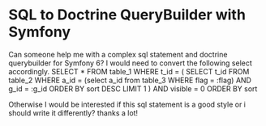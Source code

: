 
# SQL to Doctrine QueryBuilder with Symfony

Can someone help me with a complex sql statement and doctrine querybuilder for Symfony 6? I would need to convert the following select accordingly.
SELECT * FROM table_1
    WHERE 
    t_id = (
    SELECT t_id FROM table_2 WHERE 
    a_id = (select a_id from table_3 WHERE flag = :flag) 
    AND g_id = :g_id ORDER BY sort DESC LIMIT 1
    )
AND visible = 0 ORDER BY sort

Otherwise I would be interested if this sql statement is a good style or i should write it differently? thanks a lot!

        